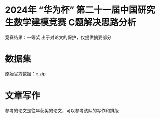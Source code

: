 # 2024年 “华为杯” 第二十一届中国研究生数学建模竞赛 C题解决思路分析
 
 竞赛结果：一等奖
出于对论文的保护，仅提供摘要部分

 # 数据集
原始官方数据：c.zip

# 文章写作
参考的论文是往年获奖的论文，可以参考该队的写作和排版
